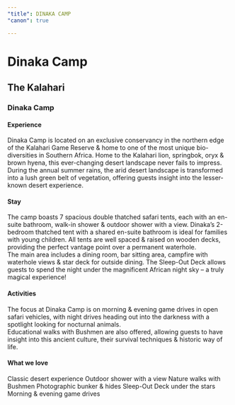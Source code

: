 ```yaml
---
"title": DINAKA CAMP
"canon": true

---
```


# Dinaka Camp
## The Kalahari
### Dinaka Camp

#### Experience
Dinaka Camp is located on an exclusive conservancy in the northern edge of the Kalahari Game Reserve &amp; home to one of the most unique bio-diversities in Southern Africa.
Home to the Kalahari lion, springbok, oryx &amp; brown hyena, this ever-changing desert landscape never fails to impress.  
During the annual summer rains, the arid desert landscape is transformed into a lush green belt of vegetation, offering guests insight into the lesser-known desert experience.

#### Stay
The camp boasts 7 spacious double thatched safari tents, each with an en-suite bathroom, walk-in shower &amp; outdoor shower with a view.  Dinaka’s 2-bedroom thatched tent with a shared en-suite bathroom is ideal for families with young children.
All tents are well spaced &amp; raised on wooden decks, providing the perfect vantage point over a permanent waterhole.  
The main area includes a dining room, bar sitting area, campfire with waterhole views &amp; star deck for outside dining.
The Sleep-Out Deck allows guests to spend the night under the magnificent African night sky – a truly magical experience!

#### Activities
The focus at Dinaka Camp is on morning &amp; evening game drives in open safari vehicles, with night drives heading out into the darkness with a spotlight looking for nocturnal animals.  
Educational walks with Bushmen are also offered, allowing guests to have insight into this ancient culture, their survival techniques &amp; historic way of life.


#### What we love
Classic desert experience
Outdoor shower with a view
Nature walks with Bushmen
Photographic bunker &amp; hides
Sleep-Out Deck under the stars
Morning &amp; evening game drives